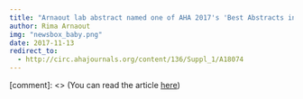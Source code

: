 ```yaml
---
title: "Arnaout lab abstract named one of AHA 2017's 'Best Abstracts in Health Tech'"
author: Rima Arnaout
img: "newsbox_baby.png"
date: 2017-11-13
redirect_to:
  - http://circ.ahajournals.org/content/136/Suppl_1/A18074
---
```


[comment]: <> (You can read the article [here](http://circ.ahajournals.org/content/136/Suppl_1/A18074))
